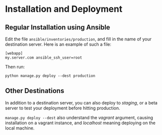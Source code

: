 # Installation and Deployment

## Regular Installation using Ansible

Edit the file `ansible/inventories/production`, and fill in the name of your destination server. Here is an example of such a file:

```
[webapp]
my.server.com ansible_ssh_user=root
```

Then run:

```
python manage.py deploy --dest production
```

## Other Destinations

In addition to a destination server, you can also deploy to *staging*, or a beta server to test your deployment before hitting production.

`manage.py deploy --dest` also understand the *vagrant* argument, causing installation on a vagrant instance, and *localhost* meaning deploying on the local machine.
